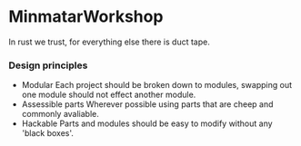 # MinmatarWorkshop

In rust we trust, for everything else there is duct tape.


### Design principles
* Modular
  Each project should be broken down to modules, swapping out one module should not effect another module.
* Assessible parts
  Wherever possible using parts that are cheep and commonly avaliable.
* Hackable
  Parts and modules should be easy to modify without any 'black boxes'. 
